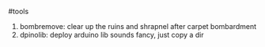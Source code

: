 #tools
1. bombremove: clear up the ruins and shrapnel after carpet bombardment
2. dpinolib: deploy arduino lib sounds fancy, just copy a dir
